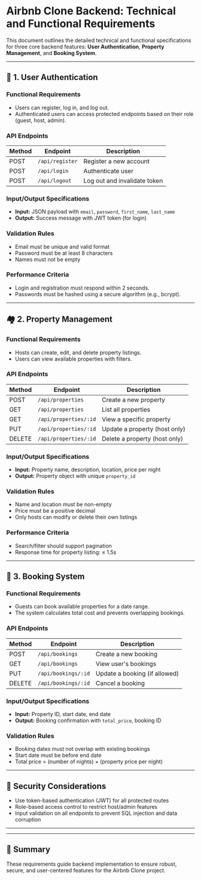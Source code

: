 # Airbnb Clone Backend: Technical and Functional Requirements

This document outlines the detailed technical and functional specifications for three core backend features: **User Authentication**, **Property Management**, and **Booking System**.

---

## 🔐 1. User Authentication

### Functional Requirements
- Users can register, log in, and log out.
- Authenticated users can access protected endpoints based on their role (guest, host, admin).

### API Endpoints
| Method | Endpoint         | Description              |
|--------|------------------|--------------------------|
| POST   | `/api/register`  | Register a new account   |
| POST   | `/api/login`     | Authenticate user        |
| POST   | `/api/logout`    | Log out and invalidate token |

### Input/Output Specifications
- **Input:** JSON payload with `email`, `password`, `first_name`, `last_name`
- **Output:** Success message with JWT token (for login)

### Validation Rules
- Email must be unique and valid format
- Password must be at least 8 characters
- Names must not be empty

### Performance Criteria
- Login and registration must respond within 2 seconds.
- Passwords must be hashed using a secure algorithm (e.g., bcrypt).

---

## 🏘️ 2. Property Management

### Functional Requirements
- Hosts can create, edit, and delete property listings.
- Users can view available properties with filters.

### API Endpoints
| Method | Endpoint                | Description                |
|--------|-------------------------|----------------------------|
| POST   | `/api/properties`       | Create a new property      |
| GET    | `/api/properties`       | List all properties        |
| GET    | `/api/properties/:id`   | View a specific property   |
| PUT    | `/api/properties/:id`   | Update a property (host only) |
| DELETE | `/api/properties/:id`   | Delete a property (host only) |

### Input/Output Specifications
- **Input:** Property name, description, location, price per night
- **Output:** Property object with unique `property_id`

### Validation Rules
- Name and location must be non-empty
- Price must be a positive decimal
- Only hosts can modify or delete their own listings

### Performance Criteria
- Search/filter should support pagination
- Response time for property listing: ≤ 1.5s

---

## 📆 3. Booking System

### Functional Requirements
- Guests can book available properties for a date range.
- The system calculates total cost and prevents overlapping bookings.

### API Endpoints
| Method | Endpoint             | Description                  |
|--------|----------------------|------------------------------|
| POST   | `/api/bookings`      | Create a new booking         |
| GET    | `/api/bookings`      | View user's bookings         |
| PUT    | `/api/bookings/:id`  | Update a booking (if allowed)|
| DELETE | `/api/bookings/:id`  | Cancel a booking             |

### Input/Output Specifications
- **Input:** Property ID, start date, end date
- **Output:** Booking confirmation with `total_price`, booking ID

### Validation Rules
- Booking dates must not overlap with existing bookings
- Start date must be before end date
- Total price = (number of nights) × (property price per night)

---

## 🔐 Security Considerations
- Use token-based authentication (JWT) for all protected routes
- Role-based access control to restrict host/admin features
- Input validation on all endpoints to prevent SQL injection and data corruption

---

---

## 📝 Summary

These requirements guide backend implementation to ensure robust, secure, and user-centered features for the Airbnb Clone project.
